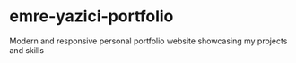 # emre-yazici-portfolio
Modern and responsive personal portfolio website showcasing my projects and skills
